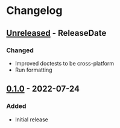 # Changelog

<!-- next-header -->

## [Unreleased] - ReleaseDate

### Changed

- Improved doctests to be cross-platform
- Run formatting



## [0.1.0] - 2022-07-24

### Added

- Initial release

<!-- next-url -->
[Unreleased]: https://github.com/pluots/cfg_block/compare/v0.1.0...HEAD
[0.1.0]: https://github.com/pluots/cfg_block/tree/v0.1.0
